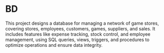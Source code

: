 # BD
This project designs a database for managing a network of game stores, covering stores, employees, customers, games, suppliers, and sales. It includes features like expense tracking, stock control, and employee management, using SQL queries, views, triggers, and procedures to optimize operations and ensure data integrity.
